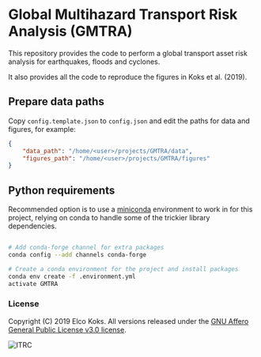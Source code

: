 # Global Multihazard Transport Risk Analysis (GMTRA)

This repository provides the code to perform a global transport asset risk analysis for earthquakes, floods and cyclones. 

It also provides all the code to reproduce the figures in Koks et al. (2019). 

## Prepare data paths

Copy `config.template.json` to `config.json` and edit the paths for data and
figures, for example:

```json
{
    "data_path": "/home/<user>/projects/GMTRA/data",
    "figures_path": "/home/<user>/projects/GMTRA/figures"
}
```

## Python requirements

Recommended option is to use a [miniconda](https://conda.io/miniconda.html)
environment to work in for this project, relying on conda to handle some of the
trickier library dependencies.

```bash

# Add conda-forge channel for extra packages
conda config --add channels conda-forge

# Create a conda environment for the project and install packages
conda env create -f .environment.yml
activate GMTRA

```


### License
Copyright (C) 2019 Elco Koks. All versions released under the [GNU Affero General Public License v3.0 license](LICENSE).


![ITRC](https://www.itrc.org.uk/wp-content/themes/itrc-mistral/images/ITRC-mistral.png)
